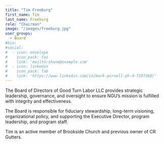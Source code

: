 ```yaml
---
title: "Tim Freeburg"
first_name: Tim
last_name: Freeburg
role: "Chairman"
image: "/images/freeburg.jpg"
user_groups:
  - Board
#bio: 
#social:
#  - icon: envelope
#    icon_pack: fas
#    link: 'mailto:shane@example.com'
#  - icon: linkedin
#    icon_pack: fab
#    link: 'https://www.linkedin.com/in/mark-purnell-ph-d-7297368/'
---
```


The Board of Directors of Good Turn Labor LLC provides strategic leadership, governance, and oversight to ensure NGU’s mission is fulfilled with integrity and effectiveness. 

The Board is responsible for fiduciary stewardship, long-term visioning, organizational policy, and supporting the Executive Director, program leadership, and program staff.

Tim is an active member of Brookside Church and previous owner of CR Gutters.
